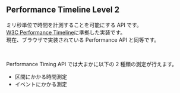 ## Performance Timeline Level 2

ミリ秒単位で時間を計測することを可能にする API です。  
[W3C Performance Timeline](https://w3c.github.io/performance-timeline/)に準拠した実装です。  
現在、ブラウザで実装されている Performance API と同等です。

<br />

Performance Timing API では大まかに以下の 2 種類の測定が行えます。

* 区間にかかる時間測定
* イベントにかかる測定
